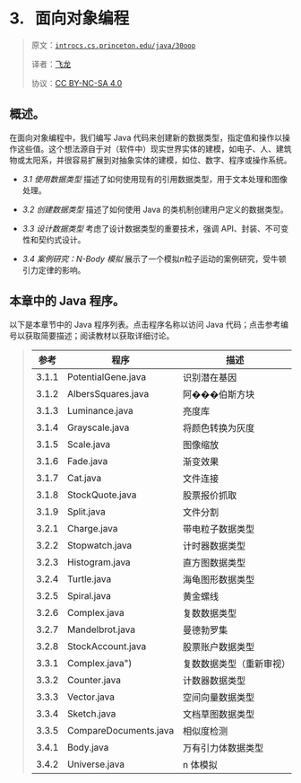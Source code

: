 # 3\.   面向对象编程

> 原文：[`introcs.cs.princeton.edu/java/30oop`](https://introcs.cs.princeton.edu/java/30oop)
> 
> 译者：[飞龙](https://github.com/wizardforcel)
> 
> 协议：[CC BY-NC-SA 4.0](https://creativecommons.org/licenses/by-nc-sa/4.0/)


## 概述。

在面向对象编程中，我们编写 Java 代码来创建新的数据类型，指定值和操作以操作这些值。这个想法源自于对（软件中）现实世界实体的建模，如电子、人、建筑物或太阳系，并很容易扩展到对抽象实体的建模，如位、数字、程序或操作系统。

+   *3.1 使用数据类型* 描述了如何使用现有的引用数据类型，用于文本处理和图像处理。

+   *3.2 创建数据类型* 描述了如何使用 Java 的类机制创建用户定义的数据类型。

+   *3.3 设计数据类型* 考虑了设计数据类型的重要技术，强调 API、封装、不可变性和契约式设计。

+   *3.4 案例研究：N-Body 模拟* 展示了一个模拟*n*粒子运动的案例研究，受牛顿引力定律的影响。

## 本章中的 Java 程序。

以下是本章节中的 Java 程序列表。点击程序名称以访问 Java 代码；点击参考编号以获取简要描述；阅读教材以获取详细讨论。

> | **参考** | **程序** | **描述** |
> | --- | --- | --- |
> | 3.1.1 | PotentialGene.java | 识别潜在基因 |
> | 3.1.2 | AlbersSquares.java | 阿���伯斯方块 |
> | 3.1.3 | Luminance.java | 亮度库 |
> | 3.1.4 | Grayscale.java | 将颜色转换为灰度 |
> | 3.1.5 | Scale.java | 图像缩放 |
> | 3.1.6 | Fade.java | 渐变效果 |
> | 3.1.7 | Cat.java | 文件连接 |
> | 3.1.8 | StockQuote.java | 股票报价抓取 |
> | 3.1.9 | Split.java | 文件分割 |
> | 3.2.1 | Charge.java | 带电粒子数据类型 |
> | 3.2.2 | Stopwatch.java | 计时器数据类型 |
> | 3.2.3 | Histogram.java | 直方图数据类型 |
> | 3.2.4 | Turtle.java | 海龟图形数据类型 |
> | 3.2.5 | Spiral.java | 黄金螺线 |
> | 3.2.6 | Complex.java | 复数数据类型 |
> | 3.2.7 | Mandelbrot.java | 曼德勃罗集 |
> | 3.2.8 | StockAccount.java | 股票账户数据类型 |
> | 3.3.1 | Complex.java") | 复数数据类型（重新审视） |
> | 3.3.2 | Counter.java | 计数器数据类型 |
> | 3.3.3 | Vector.java | 空间向量数据类型 |
> | 3.3.4 | Sketch.java | 文档草图数据类型 |
> | 3.3.5 | CompareDocuments.java | 相似度检测 |
> | 3.4.1 | Body.java | 万有引力体数据类型 |
> | 3.4.2 | Universe.java | n 体模拟 |

